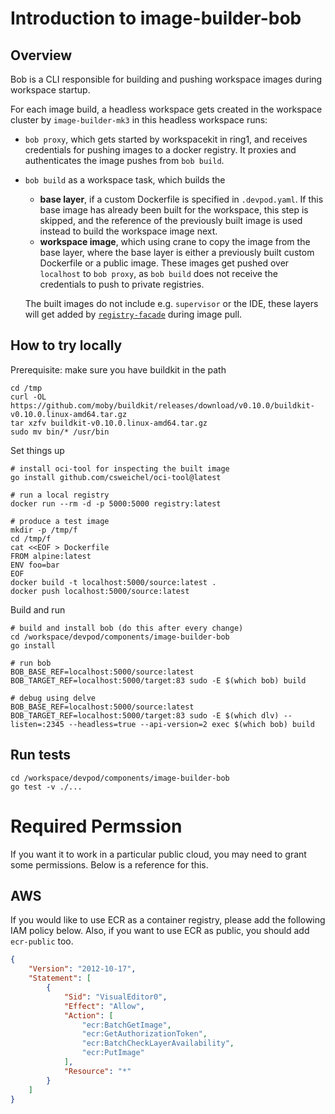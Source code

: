 # Introduction to image-builder-bob

## Overview

Bob is a CLI responsible for building and pushing workspace images during workspace startup.

For each image build, a headless workspace gets created in the workspace cluster by `image-builder-mk3` in this headless workspace runs:
- `bob proxy`, which gets started by workspacekit in ring1, and receives credentials for pushing images to a docker registry. It proxies and authenticates the image pushes from `bob build`.
- `bob build` as a workspace task, which builds the
  - **base layer**, if a custom Dockerfile is specified in `.devpod.yaml`. If this base image has already been built for the workspace, this step is skipped, and the reference of the previously built image is used instead to build the workspace image next.
  - **workspace image**, which using crane to copy the image from the base layer, where the base layer is either a previously built custom Dockerfile or a public image.
  These images get pushed over `localhost` to `bob proxy`, as `bob build` does not receive the credentials to push to private registries.

  The built images do not include e.g. `supervisor` or the IDE, these layers will get added by [`registry-facade`](../registry-facade/README.md) during image pull.

## How to try locally

Prerequisite: make sure you have buildkit in the path
```console
cd /tmp
curl -OL https://github.com/moby/buildkit/releases/download/v0.10.0/buildkit-v0.10.0.linux-amd64.tar.gz
tar xzfv buildkit-v0.10.0.linux-amd64.tar.gz
sudo mv bin/* /usr/bin
```

Set things up
```console
# install oci-tool for inspecting the built image
go install github.com/csweichel/oci-tool@latest

# run a local registry
docker run --rm -d -p 5000:5000 registry:latest

# produce a test image
mkdir -p /tmp/f
cd /tmp/f
cat <<EOF > Dockerfile
FROM alpine:latest
ENV foo=bar
EOF
docker build -t localhost:5000/source:latest .
docker push localhost:5000/source:latest
```

Build and run
```console
# build and install bob (do this after every change)
cd /workspace/devpod/components/image-builder-bob
go install

# run bob
BOB_BASE_REF=localhost:5000/source:latest BOB_TARGET_REF=localhost:5000/target:83 sudo -E $(which bob) build

# debug using delve
BOB_BASE_REF=localhost:5000/source:latest BOB_TARGET_REF=localhost:5000/target:83 sudo -E $(which dlv) --listen=:2345 --headless=true --api-version=2 exec $(which bob) build
```

## Run tests

```console
cd /workspace/devpod/components/image-builder-bob
go test -v ./...
```

# Required Permssion

If you want it to work in a particular public cloud, you may need to grant some permissions.
Below is a reference for this.

## AWS

If you would like to use ECR as a container registry, please add the following IAM policy below.
Also, if you want to use ECR as public, you should add `ecr-public` too.

```json
{
    "Version": "2012-10-17",
    "Statement": [
        {
            "Sid": "VisualEditor0",
            "Effect": "Allow",
            "Action": [
                "ecr:BatchGetImage",
                "ecr:GetAuthorizationToken",
                "ecr:BatchCheckLayerAvailability",
                "ecr:PutImage"
            ],
            "Resource": "*"
        }
    ]
}
```
